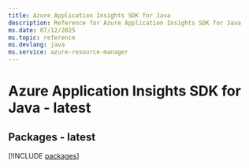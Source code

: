 ```yaml
---
title: Azure Application Insights SDK for Java
description: Reference for Azure Application Insights SDK for Java
ms.date: 07/12/2025
ms.topic: reference
ms.devlang: java
ms.service: azure-resource-manager
---
```

# Azure Application Insights SDK for Java - latest
## Packages - latest
[!INCLUDE [packages](application-insights-index.md)]